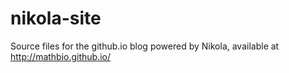 nikola-site
===========

Source files for the github.io blog powered by Nikola, available at http://mathbio.github.io/
